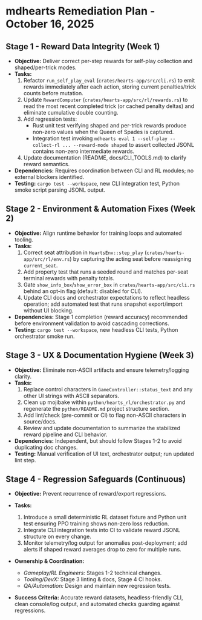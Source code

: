 ﻿# mdhearts Remediation Plan - October 16, 2025

## Stage 1 - Reward Data Integrity (Week 1)
- **Objective:** Deliver correct per-step rewards for self-play collection and shaped/per-trick modes.
- **Tasks:**
  1. Refactor `run_self_play_eval` (`crates/hearts-app/src/cli.rs`) to emit rewards immediately after each action, storing current penalties/trick counts before mutation.
  2. Update `RewardComputer` (`crates/hearts-app/src/rl/rewards.rs`) to read the most recent completed trick (or cached penalty deltas) and eliminate cumulative double counting.
  3. Add regression tests:
     - Rust unit test verifying shaped and per-trick rewards produce non-zero values when the Queen of Spades is captured.
     - Integration test invoking `mdhearts eval 1 --self-play --collect-rl ... --reward-mode shaped` to assert collected JSONL contains non-zero intermediate rewards.
  4. Update documentation (README, docs/CLI_TOOLS.md) to clarify reward semantics.
- **Dependencies:** Requires coordination between CLI and RL modules; no external blockers identified.
- **Testing:** `cargo test --workspace`, new CLI integration test, Python smoke script parsing JSONL output.

## Stage 2 - Environment & Automation Fixes (Week 2)
- **Objective:** Align runtime behavior for training loops and automated tooling.
- **Tasks:**
  1. Correct seat attribution in `HeartsEnv::step_play` (`crates/hearts-app/src/rl/env.rs`) by capturing the acting seat before reassigning `current_seat`.
  2. Add property test that runs a seeded round and matches per-seat terminal rewards with penalty totals.
  3. Gate `show_info_box`/`show_error_box` in `crates/hearts-app/src/cli.rs` behind an opt-in flag (default: disabled for CLI).
  4. Update CLI docs and orchestrator expectations to reflect headless operation; add automated test that runs snapshot export/import without UI blocking.
- **Dependencies:** Stage 1 completion (reward accuracy) recommended before environment validation to avoid cascading corrections.
- **Testing:** `cargo test --workspace`, new headless CLI tests, Python orchestrator smoke run.

## Stage 3 - UX & Documentation Hygiene (Week 3)
- **Objective:** Eliminate non-ASCII artifacts and ensure telemetry/logging clarity.
- **Tasks:**
  1. Replace control characters in `GameController::status_text` and any other UI strings with ASCII separators.
  2. Clean up mojibake within `python/hearts_rl/orchestrator.py` and regenerate the `python/README.md` project structure section.
  3. Add lint/check (pre-commit or CI) to flag non-ASCII characters in source/docs.
  4. Review and update documentation to summarize the stabilized reward pipeline and CLI behavior.
- **Dependencies:** Independent, but should follow Stages 1-2 to avoid duplicating doc changes.
- **Testing:** Manual verification of UI text, orchestrator output; run updated lint step.

## Stage 4 - Regression Safeguards (Continuous)
- **Objective:** Prevent recurrence of reward/export regressions.
- **Tasks:**
  1. Introduce a small deterministic RL dataset fixture and Python unit test ensuring PPO training shows non-zero loss reduction.
  2. Integrate CLI integration tests into CI to validate reward JSONL structure on every change.
  3. Monitor telemetry/log output for anomalies post-deployment; add alerts if shaped reward averages drop to zero for multiple runs.

- **Ownership & Coordination:**  
  - *Gameplay/RL Engineers:* Stages 1-2 technical changes.  
  - *Tooling/DevX:* Stage 3 linting & docs, Stage 4 CI hooks.  
  - *QA/Automation:* Design and maintain new regression tests.

- **Success Criteria:** Accurate reward datasets, headless-friendly CLI, clean console/log output, and automated checks guarding against regressions.
